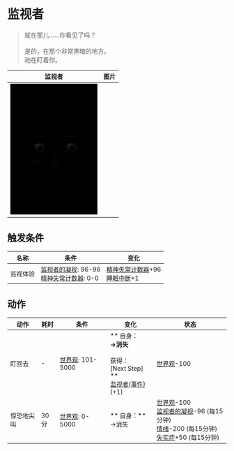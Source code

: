 # 监视者  
> 就在那儿……你看见了吗？<br><br>是的，在那个非常黑暗的地方。<br>祂在盯着你。  
  
  监视者  |   图片   
 ----  |  ----:   
   |  <img decoding="async" src="Sprite/Watcher1.png" href="a.md" style="max-width:300px;max-height:300px;">   
  
## 触发条件  
名称  |  条件  |  变化  
----  |  ----  |  ----  
监视体验  |  [监视者的凝视](WatchersGlare.md): 96-96<br>[精神失常计数器](PsychoCounter.md): 0-0  |  [精神失常计数器](PsychoCounter.md)+96<br>[睡眠中断](SleepInterrupt.md)+1  
## 动作  
动作  |  耗时  |  条件  |  变化  |  状态  
----  |  ----  |  ----  |  ----  |  ----  
盯回去<br>  |  -  |  [世界观](Structure.md): 101-5000  |  ** 自身：**<br>→消失<br><br>** 获得： **<br>** [Next Step] **<br>  [监视者(事件)](Event_WatchedExperience1b.md)(+1)<br>  |  [世界观](Structure.md)-100  
惊恐地尖叫<br>  |  30分  |  [世界观](Structure.md): 0-5000  |  ** 自身：**<br>→消失  |  [世界观](Structure.md)-100<br>[监视者的凝视](WatchersGlare.md)-96 (每15分钟)<br>[情绪](Morale.md)-200 (每15分钟)<br>[失实症](Derealization.md)+50 (每15分钟)  


<script>document.title="监视者 - 卡牌生存百科 Card Survival Wiki";</script>